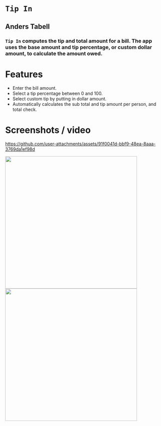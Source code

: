 # `Tip In`
## Anders Tabell
### `Tip In` computes the tip and total amount for a bill. The app uses the base amount and tip percentage, or custom dollar amount, to calculate the amount owed.
# Features
- Enter the bill amount.
- Select a tip percentage between 0 and 100.
- Select custom tip by putting in dollar amount.
- Automatically calculates the sub total and tip amount per person, and total check.
# Screenshots / video


https://github.com/user-attachments/assets/91f0041d-bbf9-48ea-8aaa-3769da1ef98d

<img src="https://github.com/user-attachments/assets/17adf891-5971-4994-96e5-60f1bb4701e5" height="420">

<img src="https://github.com/user-attachments/assets/ea845735-e3f1-4c0b-aa98-8924e5b860cd" height="420">
